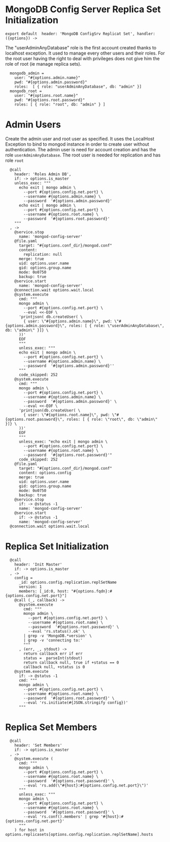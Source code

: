
# MongoDB Config Server Replica Set Initialization

    export default  header: 'MongoDB ConfigSrv Replicat Set', handler: ({options}) ->

The "userAdminAnyDatabase" role is the first account created thanks to 
localhost exception. It used to manage every other users and their roles. For 
the root user having the right to deal with privileges does not give him the 
role of root (ie  manage replica sets).

      mongodb_admin =
        user: "#{options.admin.name}"
        pwd: "#{options.admin.password}"
        roles:  [ { role: "userAdminAnyDatabase", db: "admin" }]
      mongodb_root =
        user: "#{options.root.name}"
        pwd: "#{options.root.password}"
        roles: [ { role: "root", db: "admin" } ]

# Admin Users

Create the admin user and root user as specified. It uses the LocalHost Exception to
bind to mongod instance in order to create user without authentication.
The admin user is need for account creation and has the role `userAdminAnyDatabase`.
The root user is needed for replication and has role `root`
      
      @call
        header: 'Roles Admin DB',
        if: -> options.is_master
        unless_exec: """
          echo exit | mongo admin \
            --port #{options.config.net.port} \
            --username #{options.admin.name} \
            --password  '#{options.admin.password}'
          echo exit | mongo admin \
            --port #{options.config.net.port} \
            --username #{options.root.name} \
            --password  '#{options.root.password}'
        """
      , ->
        @service.stop
          name: 'mongod-config-server'
        @file.yaml
          target: "#{options.conf_dir}/mongod.conf"
          content:
            replication: null
          merge: true
          uid: options.user.name
          gid: options.group.name
          mode: 0o0750
          backup: true
        @service.start
          name: 'mongod-config-server'
        @connection.wait options.wait.local
        @system.execute
          cmd: """
          mongo admin \
            --port #{options.config.net.port} \
            --eval <<-EOF \
          'printjson( db.createUser( \
            { user: \"#{options.admin.name}\", pwd: \"#{options.admin.password}\", roles: [ { role: \"userAdminAnyDatabase\", db: \"admin\" }]} \
          ))'
          EOF
          """
          unless_exec: """
          echo exit | mongo admin \
            --port #{options.config.net.port} \
            --username #{options.admin.name} \
            --password  '#{options.admin.password}''
          """
          code_skipped: 252
        @system.execute
          cmd: """
          mongo admin \
            --port #{options.config.net.port} \
            --username #{options.admin.name} \
            --password  '#{options.admin.password}' \
            --eval <<-EOF \
          'printjson(db.createUser( \
            { user: \"#{options.root.name}\", pwd: \"#{options.root.password}\", roles: [ { role: \"root\", db: \"admin\" }]} \
          ))'
          EOF
          """
          unless_exec: "echo exit | mongo admin \
            --port #{options.config.net.port} \
            --username #{options.root.name} \
            --password  '#{options.root.password}'"
          code_skipped: 252
        @file.yaml
          target: "#{options.conf_dir}/mongod.conf"
          content: options.config
          merge: true
          uid: options.user.name
          gid: options.group.name
          mode: 0o0750
          backup: true
        @service.stop
          if: -> @status -1
          name: 'mongod-config-server'
        @service.start
          if: -> @status -1
          name: 'mongod-config-server'
      @connection.wait options.wait.local

# Replica Set Initialization

      @call
        header: 'Init Master'
        if: -> options.is_master
      , ->
        config =
          _id: options.config.replication.replSetName
          version: 1
          members: [_id:0, host: "#{options.fqdn}:#{options.config.net.port}"]
        @call (_, callback) ->
          @system.execute
            cmd: """
            mongo admin \
              --port #{options.config.net.port} \
              --username #{options.root.name} \
              --password  '#{options.root.password}' \
              --eval 'rs.status().ok' \
            | grep -v 'MongoDB.*version' \
            | grep -v 'connecting to:'
            """
          , (err, _, stdout) ->
            return callback err if err
            status =  parseInt(stdout)
            return callback null, true if +status == 0
            callback null, +status is 0
        @system.execute
          if: -> @status -1
          cmd: """
          mongo admin \
            --port #{options.config.net.port} \
            --username #{options.root.name} \
            --password  '#{options.root.password}' \
            --eval 'rs.initiate(#{JSON.stringify config})'
          """

# Replica Set Members

      @call
        header: 'Set Members'
        if: -> options.is_master
      , ->
        @system.execute (
          cmd: """
          mongo admin \
            --port #{options.config.net.port} \
            --username #{options.root.name} \
            --password  '#{options.root.password}' \
            --eval 'rs.add(\"#{host}:#{options.config.net.port}\")'
          """
          unless_exec: """
          mongo admin \
            --port #{options.config.net.port} \
            --username #{options.root.name} \
            --password  '#{options.root.password}' \
            --eval 'rs.conf().members' | grep '#{host}:#{options.config.net.port}'
          """
        ) for host in options.replicasets[options.config.replication.replSetName].hosts
